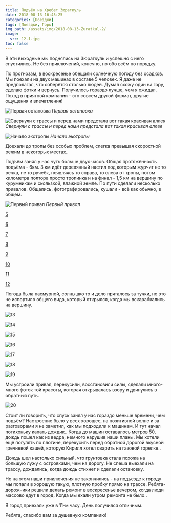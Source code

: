 ```yaml
---
title: Подъём на Хребет Зюраткуль
date: 2018-08-13 16:45:25
categories: [Поездки]
tags: [Поездки, Горы]
img_path: /assets/img/2018-08-13-Zuratkul-2/
image:
  src: 12-1.jpg
toc: false
---
```


В эти выходные мы поднялись на Зюраткуль и успешно с него спустились. Не без приключений, конечно, но обо всём по порядку.

По прогнозам, в воскресенье обещали солнечную погоду без осадков. Мы поехали на двух машинах в составе 5 человек. Я даже не предполагал, что соберётся столько людей. Думал схожу один на гору, сделаю фотки и вернусь. Получилось гораздо лучше, чем я ожидал. Поход в приятной компании - это совсем другой формат, другие ощущения и впечатления!

![Первая остановка](1.jpg)
_Первая остановка_

![Свернули с трассы и перед нами предстала вот такая красивая аллея](2.jpg)
_Свернули с трассы и перед нами предстала вот такая красивая аллея_

![Начало экотропы](3.jpg)
_Начало экотропы_

Доехали до тропы без особых проблем, слегка превышая скоростной режим в некоторых местах..

Подъём занял у нас чуть больше двух часов. Общая протяжённость подъёма - 6км. 3 км идёт деревянный настил под которым журчит не то речка, не то ручеёк, появляясь то справа, то слева от тропы, потом километра полтора просто тропинка и на финал - 1,5 км на вершину по курумникам и скользкой, влажной земле. По пути сделали несколько привалов. Общались, фотографировались, кушали - всё как обычно, в общем.

![Первый привал](4.jpg)
_Первый привал_

[5](5.jpg)

[6](6.jpg)

[7](7.jpg)

[8](8.jpg)

[9](9.jpg)

[10](10.jpg)

[11](11.jpg)

[12](12.jpg)

Погода была пасмурной, солнышко то и дело пряталось за тучки, но это не испортило общего вида, который открылся, когда мы вскарабкались на вершину.

![13](13.jpg)

![14](14.jpg)

![15](15.jpg)

![16](16.jpg)

![17](17.jpg)

![18](18.jpg)

![19](19.jpg)

Мы устроили привал, перекусили, восстановили силы, сделали много-много фоток той красоты, которая открывалась взору и двинулись в обратный путь.

![20](20.jpg)

Стоит ли говорить, что спуск занял у нас гораздо меньше времени, чем подъём? Настроение было у всех хорошее, на позитивной волне и за разговорами я не заметил, как мы подходили к машинам. И тут начал потихоньку капать дождик.. Когда до машин оставалось метров 50, дождь пошел как из ведра, немного нарушив наши планы. Мы хотели ещё погулять по плотине, перекусить перед обратной дорогой вкусной гречневой кашей, которую Кирилл хотел сварить на газовой горелке..

Дождь шел настолько сильный, что грунтовка стала похожа на большую лужу с островками, чем на дорогу. Не спеша выехали на трассу, дождались, когда дождь стихнет и сделали остановку.

Но на этом наши приключения не закончились - на подъезде к городу мы попали в хорошую такую, плотную пробку прямо на трассе. Ребята-дорожники решили делать ремонт в воскресенье вечером, когда люди массово едут в город. Когда мы ехали утром ремонта не было..

В город приехали уже в 11-м часу. День получился отличным.

Ребята, спасибо вам за душевную компанию!
